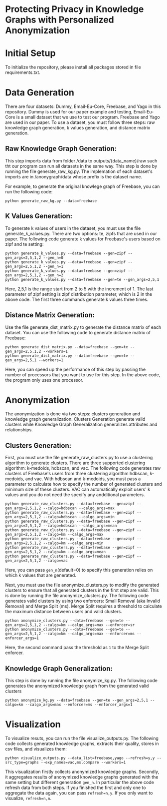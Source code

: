 # Protecting Privacy in Knowledge Graphs with Personalized Anonymization

# Initial Setup
To initialize the repository, please install all packages stored in file requirements.txt.

# Data Generation
There are four datasets: Dummy, Email-Eu-Core, Freebase, and Yago in this repository. Dummy is used for our paper example and testing, Email-Eu-Core is a small dataset that we use to test our program. Freebase and Yago are used in our paper. To use a dataset, you must follow three steps: raw knowledge graph generation, k values generation, and distance matrix generation.

## Raw Knowledge Graph Generation:
This step imports data from folder /data to outputs/{data_name}/raw such tht our program can run all datasets in the same way. This step is done by running the file generate_raw_kg.py. The implemation of each dataset's imports are in /anonygraph/data whose prefix is the dataset name.

For example, to generate the original knowlege graph of Freebase, you can run the following code:
```
python generate_raw_kg.py --data=freebase
```

## K Values Generation:
To generate k values of users in the dataset, you must use the file generate_k_values.py. There are two options: te, zipfs that are used in our paper. The following code generate k values for Freebase's users based on zipf and te setting:
```
python generate_k_values.py --data=freebase --gen=zipf --gen_args=2,5,1,2 --gen_n=0
python generate_k_values.py --data=freebase --gen=zipf --gen_args=2,5,1,2 --gen_n=1
python generate_k_values.py --data=freebase --gen=zipf --gen_args=2,5,1,2 --gen_n=2
python generate_k_values.py --data=freebase --gen=te --gen_args=2,5,1
```
Here, 2,5,1 is the range start from 2 to 5 with the increment of 1. The last parameter of zipf setting is zipf distribution parameter, which is 2 in the above code. The first three commands generate k values three times.

## Distance Matrix Generation:
Use the file generate_dist_matrix.py to generate the distance matrix of each dataset. You can use the following code to generate distance matrix of Freebase:
```
python generate_dist_matrix.py --data=freebase --gen=te --gen_args=2,5,1,2 --workers=1
python generate_dist_matrix.py --data=freebase --gen=te --gen_args=2,5,1 --workers=1
```
Here, you can speed up the performance of this step by passing the number of processors that you want to use for this step. In the above code, the program only uses one processor.

# Anonymization
The anonymization is done via two steps: clusters generation and knowledge graph generalization. Clusters Generation generate valid clusters while Knowledge Graph Generalization generalizes attributes and relationships.

## Clusters Generation:
First, you must use the file generate_raw_clusters.py to use a clustering algorithm to generate clusters. There are three supported clustering algorithm: k-medoids, hdbscan, and vac. The following code generates raw clusters of Freebase's users from three clustering algorithm hdbscan, k-medoids, and vac. With hdbscan and k-medoids, you must pass a parameter to calculate how to specify the number of generated clusters and minimum size of these clusters. VAC can automatically exploit users' k values and you do not need the specify any andditional parameters.

```
python generate_raw_clusters.py --data=freebase --gen=zipf --gen_args=2,5,1,2 --calgo=hdbscan --calgo_args=max
python generate_raw_clusters.py --data=freebase --gen=zipf --gen_args=2,5,1,2 --calgo=hdbscan --calgo_args=min
python generate_raw_clusters.py --data=freebase --gen=zipf --gen_args=2,5,1,2 --calgo=hdbscan --calgo_args=mean
python generate_raw_clusters.py --data=freebase --gen=zipf --gen_args=2,5,1,2 --calgo=km --calgo_args=max
python generate_raw_clusters.py --data=freebase --gen=zipf --gen_args=2,5,1,2 --calgo=km --calgo_args=min
python generate_raw_clusters.py --data=freebase --gen=zipf --gen_args=2,5,1,2 --calgo=km --calgo_args=mean
python generate_raw_clusters.py --data=freebase --gen=zipf --gen_args=2,5,1,2 --calgo=vac
```
Here, you can pass ```gen_n```(default=0) to specify this generation relies on which k values that are generated.

Next, you must use the file anonymize_clusters.py to modify the generated clusters to ensure that all generated clusters in the first step are valid. This is done by running the file anonymize_clusters.py. The following code generates valid clusters by using two enforcers: Small Removal (aka Invalid Removal) and Merge Split (ms). Merge Split requires a threshold to calculate the maximum distance between users and valid clusters.
```
python anonymize_clusters.py --data=freebase --gen=te --gen_args=2,5,1,2 --calgo=km --calgo_args=max --enforcer=sr
python anonymize_clusters.py --data=freebase --gen=te --gen_args=2,5,1,2 --calgo=km --calgo_args=max --enforcer=ms --enforcer_args=1
```
Here, the second command pass the threshold as ```1``` to the Merge Split enforcer.

## Knowledge Graph Generalization:
This step is done by running the file anonymize_kg.py. The following code generates the anonymized knowledge graph from the generated valid clusters
```
python anonymize_kg.py --data=freebase --gen=te --gen_args=2,5,1 --calgo=km --calgo_args=max --enforcer=ms --enforcer_args=1
```

# Visualization
To visualize resuts, you can run the file visualize_outputs.py. The following code collects generated knowledge graphs, extracts their quality, stores in csv files, and visualizes them:
```
python visualize_outputs.py --data_list=freebase,yago --refresh=y,y --src_type=graphs --exp_names=vac,ms,compare --workers=1
```
This visualization firstly collects anonymized knowledge graphs. Secondly, it aggregates results of anonymized knowledge graphs generated with the same setting but different generation ```gen_n```. In particular the above code refresh data from both steps. If you finished the first and only one to aggregate the data again, you can pass ```refresh=n,y```. If you only want to visualize, ```refresh=n,n```.
